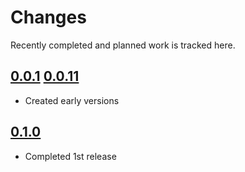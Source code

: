 # Changes
Recently completed and planned work is tracked here.

## [0.0.1](.) [0.0.11](.)
- Created early versions

## [0.1.0](.)
- Completed 1st release
